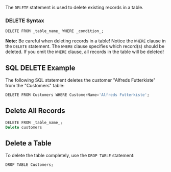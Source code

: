 
The `DELETE` statement is used to delete existing records in a table.

### DELETE Syntax

```sql
DELETE FROM _table_name_ WHERE _condition_;
```
**Note:** Be careful when deleting records in a table! Notice the `WHERE` clause in the `DELETE` statement. The `WHERE` clause specifies which record(s) should be deleted. If you omit the `WHERE` clause, all records in the table will be deleted!


## SQL DELETE Example

The following SQL statement deletes the customer "Alfreds Futterkiste" from the "Customers" table:


```sql
DELETE FROM Customers WHERE CustomerName='Alfreds Futterkiste';
```




## Delete All Records

```sql
DELETE FROM _table_name_;
Delete customers
```

## Delete a Table

To delete the table completely, use the `DROP TABLE` statement:

```sql
DROP TABLE Customers;
```


